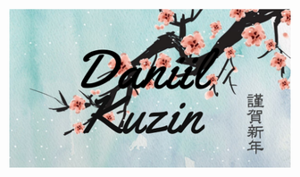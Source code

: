 ![Header](https://github.com/shad0wsong/shad0wsong/blob/main/assets/Оформление%20YouTube-канала%202560x1440%20пикс(1).jpeg)


